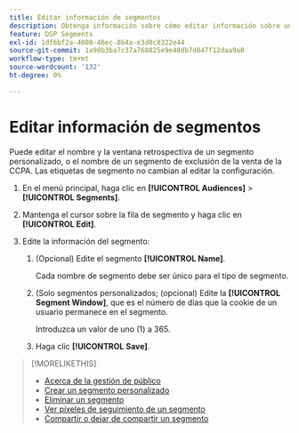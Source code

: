 ```yaml
---
title: Editar información de segmentos
description: Obtenga información sobre cómo editar información sobre un segmento de exclusión de la venta personalizado o de la CCPA.
feature: DSP Segments
exl-id: 1df6bf2a-4008-46ec-8b4a-e3d0c8322e44
source-git-commit: 1a98b3ba7c37a768825e9e48db7d847f12daa9a0
workflow-type: tm+mt
source-wordcount: '132'
ht-degree: 0%

---
```


# Editar información de segmentos

Puede editar el nombre y la ventana retrospectiva de un segmento personalizado, o el nombre de un segmento de exclusión de la venta de la CCPA. Las etiquetas de segmento no cambian al editar la configuración.

1. En el menú principal, haga clic en **[!UICONTROL Audiences]** > **[!UICONTROL Segments]**.

1. Mantenga el cursor sobre la fila de segmento y haga clic en **[!UICONTROL Edit]**.

1. Edite la información del segmento:

   1. (Opcional) Edite el segmento **[!UICONTROL Name]**.

      Cada nombre de segmento debe ser único para el tipo de segmento.

   1. (Solo segmentos personalizados; (opcional) Edite la **[!UICONTROL Segment Window]**, que es el número de días que la cookie de un usuario permanece en el segmento.

      Introduzca un valor de uno (1) a 365.

   1. Haga clic **[!UICONTROL Save]**.

>[!MORELIKETHIS]
>
>* [Acerca de la gestión de público](audience-about.md)
>* [Crear un segmento personalizado](custom-segment-create.md)
>* [Eliminar un segmento](segment-delete.md)
>* [Ver píxeles de seguimiento de un segmento](segment-view-pixels.md)
>* [Compartir o dejar de compartir un segmento](segment-share.md)

